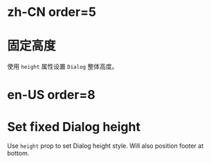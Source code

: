 # zh-CN order=5

# 固定高度

使用 `height` 属性设置 `Dialog` 整体高度。

# en-US order=8

# Set fixed Dialog height

Use `height` prop to set Dialog height style. Will also position footer at bottom.
